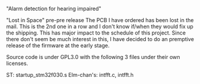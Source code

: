 "Alarm detection for hearing impaired"

"Lost in Space" pre-pre release
The PCB I have ordered has been lost in the mail.  This
is the 2nd one in a row and I don't know if/when they
would fix up the shipping.  This has major impact to the
schedule of this project.  Since there don't seem be much 
interest in this, I have decided to do an premptive
release of the firmware at the early stage.

Source code is under GPL3.0 with the following 3 files 
under their own licenses.

ST: startup_stm32f030.s
Elm-chan's: intfft.c, intfft.h
